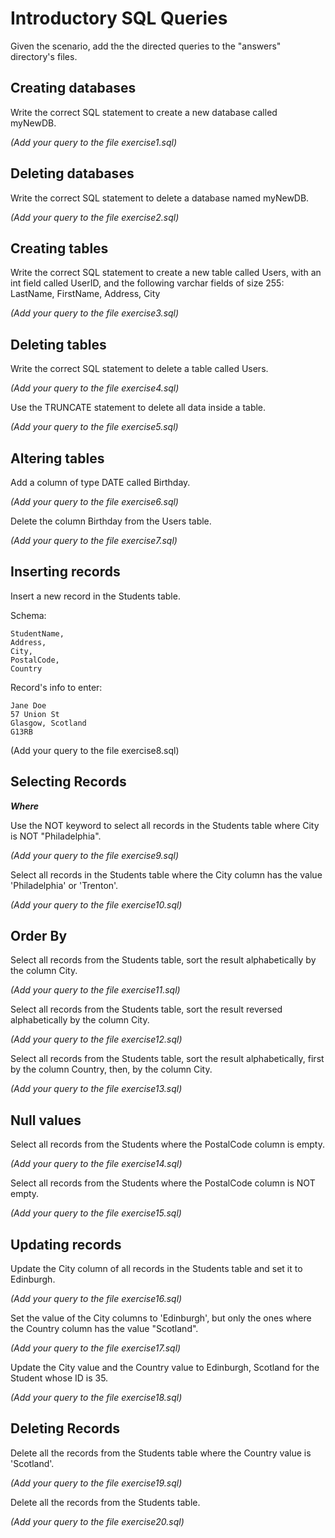 # Introductory SQL Queries
Given the scenario, add the the directed queries to the "answers" directory's files.

## Creating databases

Write the correct SQL statement to create a new database called myNewDB.

*(Add your query to the file exercise1.sql)*

## Deleting databases

Write the correct SQL statement to delete a database named myNewDB.

*(Add your query to the file exercise2.sql)*

## Creating tables

Write the correct SQL statement to create a new table called Users, with an int field called UserID, and the following varchar fields of size 255: LastName, FirstName, Address, City

*(Add your query to the file exercise3.sql)*

## Deleting tables

Write the correct SQL statement to delete a table called Users.

*(Add your query to the file exercise4.sql)*


Use the TRUNCATE statement to delete all data inside a table.

*(Add your query to the file exercise5.sql)*

## Altering tables

Add a column of type DATE called Birthday.

*(Add your query to the file exercise6.sql)*

Delete the column Birthday from the Users table.

*(Add your query to the file exercise7.sql)*
  

## Inserting records

Insert a new record in the Students table.

Schema:
 
```
StudentName,
Address, 
City, 
PostalCode,
Country
```
Record's info to enter:

```
Jane Doe
57 Union St
Glasgow, Scotland
G13RB
```

(Add your query to the file exercise8.sql)

## Selecting Records

***Where***

Use the NOT keyword to select all records in the Students table where City is NOT "Philadelphia".

*(Add your query to the file exercise9.sql)*

Select all records in the Students table where the City column has the value 'Philadelphia' or 'Trenton'.

*(Add your query to the file exercise10.sql)*

## Order By
Select all records from the Students table, sort the result alphabetically by the column City.

*(Add your query to the file exercise11.sql)*

Select all records from the Students table, sort the result reversed alphabetically by the column City.

*(Add your query to the file exercise12.sql)*

Select all records from the Students table, sort the result alphabetically, first by the column Country, then, by the column City.

*(Add your query to the file exercise13.sql)*

## Null values
Select all records from the Students where the PostalCode column is empty.

*(Add your query to the file exercise14.sql)*

Select all records from the Students where the PostalCode column is NOT empty.

*(Add your query to the file exercise15.sql)*


## Updating records
Update the City column of all records in the Students table and set it to Edinburgh.

*(Add your query to the file exercise16.sql)*
 
 Set the value of the City columns to 'Edinburgh', but only the ones where the Country column has the value "Scotland".

*(Add your query to the file exercise17.sql)*
 
Update the City value and the Country value to Edinburgh, Scotland for the Student whose ID is 35.

*(Add your query to the file exercise18.sql)*

## Deleting Records
Delete all the records from the Students table where the Country value is 'Scotland'.

*(Add your query to the file exercise19.sql)*
 
Delete all the records from the Students table.

*(Add your query to the file exercise20.sql)*
